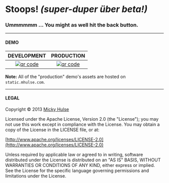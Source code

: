 # Stoops! *(super-duper über beta!)*

### Ummmmmm ... You might as well hit the back button.

---

#### DEMO

DEVELOPMENT | PRODUCTION
:-: | :-:
[![qr code](http://chart.apis.google.com/chart?cht=qr&chl=http://mhulse.github.io/stoops/build/files/&chs=240x240)](http://mhulse.github.io/stoops/build/files/) | [![qr code](http://chart.apis.google.com/chart?cht=qr&chl=http://mhulse.github.io/stoops/dist/&chs=240x240)](http://mhulse.github.io/stoops/dist/)

**Note:** All of the "production" demo's assets are hosted on `static.mhulse.com`.

---

#### LEGAL

Copyright &copy; 2013 [Micky Hulse](http://mhulse.com)

Licensed under the Apache License, Version 2.0 (the "License"); you may not use this work except in compliance with the License. You may obtain a copy of the License in the LICENSE file, or at:

[http://www.apache.org/licenses/LICENSE-2.0](http://www.apache.org/licenses/LICENSE-2.0)

Unless required by applicable law or agreed to in writing, software distributed under the License is distributed on an "AS IS" BASIS, WITHOUT WARRANTIES OR CONDITIONS OF ANY KIND, either express or implied. See the License for the specific language governing permissions and limitations under the License.